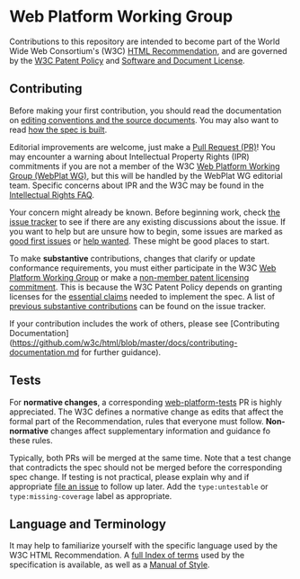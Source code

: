 # Web Platform Working Group

Contributions to this repository are intended to become part of the World Wide Web Consortium's (W3C) [HTML Recommendation](https://www.w3.org/TR/html52/), and are governed by the [W3C Patent Policy](http://www.w3.org/Consortium/Patent-Policy-20040205/) and [Software and Document License](http://www.w3.org/Consortium/Legal/copyright-software).

## Contributing

Before making your first contribution, you should read the documentation on [editing conventions and the source documents](https://github.com/w3c/html/blob/master/docs/contributing-documentation.md). You may also want to read [how the spec is built](https://github.com/w3c/html/blob/master/docs/build-documentation.md).

Editorial improvements are welcome, just make a [Pull Request (PR)](https://github.com/w3c/html/pulls)! You may encounter a warning about Intellectual Property Rights (IPR) commitments if you are not a member of the W3C [Web Platform Working Group (WebPlat WG)](https://www.w3.org/WebPlatform/WG/), but this will be handled by the WebPlat WG editorial team. Specific concerns about IPR and the W3C may be found in the [Intellectual Rights FAQ](https://www.w3.org/Consortium/Legal/IPR-FAQ-20000620.html).

Your concern might already be known. Before beginning work, check [the issue tracker](https://github.com/w3c/html/issues) to see if there are any existing discussions about the issue. If you want to help but are unsure how to begin, some issues are marked as [good first issues](https://github.com/w3c/html/issues?q=is%3Aissue+is%3Aopen+label%3A%22good+first+issue%22) or [help wanted](https://github.com/w3c/html/issues?q=is%3Aissue+is%3Aopen+label%3A%22good+first+issue%22). These might be good places to start. 

To make **substantive** contributions, changes that clarify or update conformance requirements, you must either participate in the W3C [Web Platform Working Group](https://www.w3.org/WebPlatform/WG/) or make a [non-member patent licensing commitment](https://www.w3.org/2004/01/pp-impl/83482/nmlc). 
This is because the W3C Patent Policy depends on granting licenses for the [essential claims](https://www.w3.org/Consortium/Patent-Policy-20040205/#def-essential) needed to implement the spec. A list of [previous substantive contributions](https://github.com/w3c/html/pulls?q=is%3Apr+sort%3Aupdated-desc+is%3Aclosed+label%3Asubstantive) can be found on the issue tracker.

If your contribution includes the work of others, please see [Contributing Documentation](https://github.com/w3c/html/blob/master/docs/contributing-documentation.md for further guidance).

## Tests

For **normative changes**, a corresponding [web-platform-tests](https://github.com/w3c/web-platform-tests) PR is highly appreciated. The W3C defines a normative change as edits that affect the formal part of the Recommendation, rules that everyone must follow. **Non-normative** changes affect supplementary information and guidance fo these rules.

Typically, both PRs will be merged at the same time. Note that a test change that contradicts the spec should not be merged before the corresponding spec change. If testing is not practical, please explain why and if appropriate [file an issue](https://github.com/w3c/web-platform-tests/issues/new) to follow up later. Add the `type:untestable` or `type:missing-coverage` label as appropriate.

## Language and Terminology

It may help to familiarize yourself with the specific language used by the W3C HTML Recommendation. A [full Index of terms](https://w3c.github.io/html/fullindex.html#index) used by the specification is available, as well as a [Manual of Style](https://w3c.github.io/manual-of-style/).
